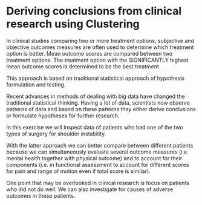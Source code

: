 # Deriving conclusions from clinical research using Clustering

In clinical studies comparing two or more treatment options, subjective and objective outcomes measures are often used to determine which treatment option is better. Mean outcome scores are compared between two treatment options. The treatment option with the SIGNIFICANTLY highest mean outcome scores is determined to be the best treatment.

This approach is based on traditional statistical approach of hypothesis formulation and testing.

Recent advances in methods of dealing with big data have changed the traditional statistical thinking. Having a lot of data, scientists now observe patterns of data and based on these patterns they either derive conclusions or formulate hypotheses for further research.

In this exercise we will inspect data of patients who had one of the two types of surgery for shoulder instability.

With the latter approach we can better compare between different patients because we can simultaneously evaluate several outcome measures (i.e. mental health together with physical outcome) and to account for their components (i.e. in functional assessment to account for different scores for pain and range of motion even if total score is similar).

One point that may be overlooked in clinical research is focus on patients who did not do well. We can also investigate for causes of adverse outcomes in these patients.
